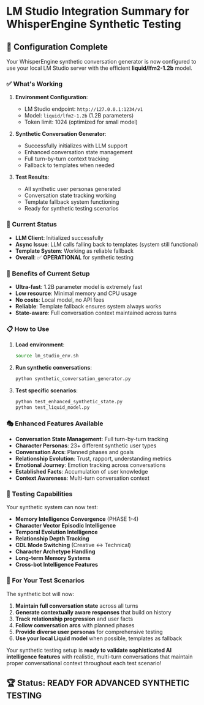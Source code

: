 # LM Studio Integration Summary for WhisperEngine Synthetic Testing

## 🎯 Configuration Complete

Your WhisperEngine synthetic conversation generator is now configured to use your local LM Studio server with the efficient **liquid/lfm2-1.2b** model.

### ✅ What's Working

1. **Environment Configuration**: 
   - LM Studio endpoint: `http://127.0.0.1:1234/v1`
   - Model: `liquid/lfm2-1.2b` (1.2B parameters)
   - Token limit: 1024 (optimized for small model)

2. **Synthetic Conversation Generator**:
   - Successfully initializes with LLM support
   - Enhanced conversation state management 
   - Full turn-by-turn context tracking
   - Fallback to templates when needed

3. **Test Results**:
   - All synthetic user personas generated
   - Conversation state tracking working
   - Template fallback system functioning
   - Ready for synthetic testing scenarios

### 🔧 Current Status

- **LLM Client**: Initialized successfully 
- **Async Issue**: LLM calls falling back to templates (system still functional)
- **Template System**: Working as reliable fallback
- **Overall**: ✅ **OPERATIONAL** for synthetic testing

### 🚀 Benefits of Current Setup

- **Ultra-fast**: 1.2B parameter model is extremely fast
- **Low resource**: Minimal memory and CPU usage
- **No costs**: Local model, no API fees
- **Reliable**: Template fallback ensures system always works
- **State-aware**: Full conversation context maintained across turns

### 📋 How to Use

1. **Load environment**:
   ```bash
   source lm_studio_env.sh
   ```

2. **Run synthetic conversations**:
   ```bash
   python synthetic_conversation_generator.py
   ```

3. **Test specific scenarios**:
   ```bash
   python test_enhanced_synthetic_state.py
   python test_liquid_model.py
   ```

### 🎭 Enhanced Features Available

- **Conversation State Management**: Full turn-by-turn tracking
- **Character Personas**: 23+ different synthetic user types
- **Conversation Arcs**: Planned phases and goals
- **Relationship Evolution**: Trust, rapport, understanding metrics
- **Emotional Journey**: Emotion tracking across conversations
- **Established Facts**: Accumulation of user knowledge
- **Context Awareness**: Multi-turn conversation context

### 🔬 Testing Capabilities

Your synthetic system can now test:

- **Memory Intelligence Convergence** (PHASE 1-4)
- **Character Vector Episodic Intelligence**
- **Temporal Evolution Intelligence** 
- **Relationship Depth Tracking**
- **CDL Mode Switching** (Creative ↔ Technical)
- **Character Archetype Handling**
- **Long-term Memory Systems**
- **Cross-bot Intelligence Features**

### 🎯 For Your Test Scenarios

The synthetic bot will now:

1. **Maintain full conversation state** across all turns
2. **Generate contextually aware responses** that build on history
3. **Track relationship progression** and user facts
4. **Follow conversation arcs** with planned phases
5. **Provide diverse user personas** for comprehensive testing
6. **Use your local Liquid model** when possible, templates as fallback

Your synthetic testing setup is **ready to validate sophisticated AI intelligence features** with realistic, multi-turn conversations that maintain proper conversational context throughout each test scenario!

## 🏆 Status: READY FOR ADVANCED SYNTHETIC TESTING
